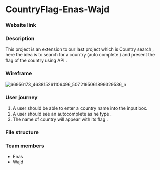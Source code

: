 # CountryFlag-Enas-Wajd

### Website link 

### Description 
This project is an extension to our last project which is Country search , here the idea is to search for a country (auto complete ) and present the flag of the country using API . 

### Wireframe 

![66956173_463815261106496_5072195061899329536_n](https://user-images.githubusercontent.com/46847635/61387922-b4613480-a8bf-11e9-9b64-a56db6a84e35.jpg)


### User journey 

1. A user should be able to enter a country name into the input box.
2. A user should see an autocomplete as he type .
3. The name of country will appear with its flag .

### File structure 

### Team members 
- Enas 
- Wajd
